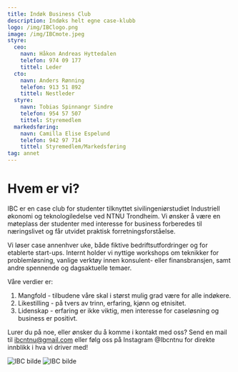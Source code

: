 ```yaml
---
title: Indøk Business Club
description: Indøks helt egne case-klubb
logo: /img/IBClogo.png
image: /img/IBCmote.jpeg
styre:
  ceo:
    navn: Håkon Andreas Hyttedalen
    telefon: 974 09 177
    tittel: Leder
  cto:
    navn: Anders Rønning
    telefon: 913 51 892
    tittel: Nestleder
  styre:
    navn: Tobias Spinnangr Sindre
    telefon: 954 57 507
    tittel: Styremedlem
  markedsføring:
    navn: Camilla Elise Espelund
    telefon: 942 97 714
    tittel: Styremedlem/Markedsføring
tag: annet
---
```


# Hvem er vi?

IBC er en case club for studenter tilknyttet sivilingeniørstudiet Industriell økonomi og teknologiledelse ved NTNU Trondheim. Vi ønsker å være en møteplass der studenter med interesse for business forberedes til næringslivet og får utvidet praktisk forretningsforståelse.

Vi løser case annenhver uke, både fiktive bedriftsutfordringer og for etablerte start-ups. Internt holder vi nyttige workshops om teknikker for problemløsning, vanlige verktøy innen konsulent- eller finansbransjen, samt andre spennende og dagsaktuelle temaer.

Våre verdier er:

1. Mangfold - tilbudene våre skal i størst mulig grad være for alle indøkere.
2. Likestilling - på tvers av trinn, erfaring, kjønn og etnisitet.
3. Lidenskap - erfaring er ikke viktig, men interesse for caseløsning og business er positivt.

Lurer du på noe, eller ønsker du å komme i kontakt med oss?
Send en mail til ibcntnu@gmail.com eller følg oss på Instagram @Ibcntnu for direkte innblikk i hva vi driver med!

![IBC bilde](/img/ibcmote.png)
![IBC bilde](/img/IBCmote.jpeg)
